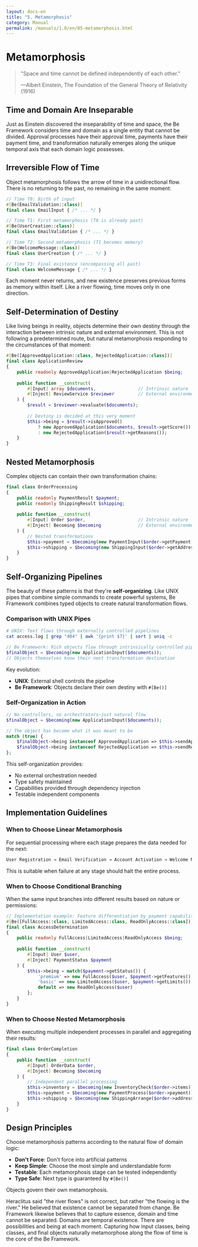 ```yaml
---
layout: docs-en
title: "5. Metamorphosis"
category: Manual
permalink: /manuals/1.0/en/05-metamorphosis.html
---
```


# Metamorphosis

> "Space and time cannot be defined independently of each other."
> 
> —Albert Einstein, The Foundation of the General Theory of Relativity (1916)

## Time and Domain Are Inseparable

Just as Einstein discovered the inseparability of time and space, the Be Framework considers time and domain as a single entity that cannot be divided. Approval processes have their approval time, payments have their payment time, and transformation naturally emerges along the unique temporal axis that each domain logic possesses.

## Irreversible Flow of Time

Object metamorphosis follows the arrow of time in a unidirectional flow. There is no returning to the past, no remaining in the same moment:

```php
// Time T0: Birth of input
#[Be(EmailValidation::class)]
final class EmailInput { /* ... */ }

// Time T1: First metamorphosis (T0 is already past)
#[Be(UserCreation::class)]
final class EmailValidation { /* ... */ }

// Time T2: Second metamorphosis (T1 becomes memory)
#[Be(WelcomeMessage::class)]
final class UserCreation { /* ... */ }

// Time T3: Final existence (encompassing all past)
final class WelcomeMessage { /* ... */ }
```

Each moment never returns, and new existence preserves previous forms as memory within itself. Like a river flowing, time moves only in one direction.

## Self-Determination of Destiny

Like living beings in reality, objects determine their own destiny through the interaction between intrinsic nature and external environment. This is not following a predetermined route, but natural metamorphosis responding to the circumstances of that moment:

```php
#[Be([ApprovedApplication::class, RejectedApplication::class])]
final class ApplicationReview
{
    public readonly ApprovedApplication|RejectedApplication $being;
    
    public function __construct(
        #[Input] array $documents,                // Intrinsic nature
        #[Inject] ReviewService $reviewer         // External environment
    ) {
        $result = $reviewer->evaluate($documents);
        
        // Destiny is decided at this very moment
        $this->being = $result->isApproved()
            ? new ApprovedApplication($documents, $result->getScore())
            : new RejectedApplication($result->getReasons());
    }
}
```



## Nested Metamorphosis

Complex objects can contain their own transformation chains:

```php
final class OrderProcessing
{
    public readonly PaymentResult $payment;
    public readonly ShippingResult $shipping;
    
    public function __construct(
        #[Input] Order $order,                    // Intrinsic nature
        #[Inject] Becoming $becoming              // External environment
    ) {
        // Nested transformations
        $this->payment = $becoming(new PaymentInput($order->getPayment()));
        $this->shipping = $becoming(new ShippingInput($order->getAddress()));
    }
}
```

## Self-Organizing Pipelines

The beauty of these patterns is that they're **self-organizing**. Like UNIX pipes that combine simple commands to create powerful systems, Be Framework combines typed objects to create natural transformation flows.

### Comparison with UNIX Pipes

```bash
# UNIX: Text flows through externally controlled pipelines
cat access.log | grep "404" | awk '{print $7}' | sort | uniq -c
```

```php
// Be Framework: Rich objects flow through intrinsically controlled pipelines
$finalObject = $becoming(new ApplicationInput($documents));
// Objects themselves know their next transformation destination
```

Key evolution:
- **UNIX**: External shell controls the pipeline
- **Be Framework**: Objects declare their own destiny with `#[Be()]`

### Self-Organization in Action

```php
// No controllers, no orchestrators—just natural flow
$finalObject = $becoming(new ApplicationInput($documents));

// The object has become what it was meant to be
match (true) {
    $finalObject->being instanceof ApprovedApplication => $this->sendApprovalEmail($finalObject->being),
    $finalObject->being instanceof RejectedApplication => $this->sendRejectionEmail($finalObject->being),
};
```

This self-organization provides:
- No external orchestration needed
- Type safety maintained
- Capabilities provided through dependency injection
- Testable independent components

## Implementation Guidelines

### When to Choose Linear Metamorphosis

For sequential processing where each stage prepares the data needed for the next:

```php
User Registration → Email Verification → Account Activation → Welcome Notification
```

This is suitable when failure at any stage should halt the entire process.

### When to Choose Conditional Branching

When the same input branches into different results based on nature or permissions:

```php
// Implementation example: Feature differentiation by payment capability
#[Be([FullAccess::class, LimitedAccess::class, ReadOnlyAccess::class])]
final class AccessDetermination
{
    public readonly FullAccess|LimitedAccess|ReadOnlyAccess $being;
    
    public function __construct(
        #[Input] User $user,
        #[Inject] PaymentStatus $payment
    ) {
        $this->being = match($payment->getStatus()) {
            'premium' => new FullAccess($user, $payment->getFeatures()),
            'basic' => new LimitedAccess($user, $payment->getLimits()),
            default => new ReadOnlyAccess($user)
        };
    }
}
```

### When to Choose Nested Metamorphosis

When executing multiple independent processes in parallel and aggregating their results:

```php
final class OrderCompletion
{
    public function __construct(
        #[Input] OrderData $order,
        #[Inject] Becoming $becoming
    ) {
        // Independent parallel processing
        $this->inventory = $becoming(new InventoryCheck($order->items));
        $this->payment = $becoming(new PaymentProcess($order->payment));
        $this->shipping = $becoming(new ShippingArrange($order->address));
    }
}
```

## Design Principles

Choose metamorphosis patterns according to the natural flow of domain logic:

- **Don't Force**: Don't force into artificial patterns
- **Keep Simple**: Choose the most simple and understandable form
- **Testable**: Each metamorphosis stage can be tested independently
- **Type Safe**: Next type is guaranteed by `#[Be()]`

Objects govern their own metamorphosis.

Heraclitus said "the river flows" is not correct, but rather "the flowing is the river." He believed that existence cannot be separated from change. Be Framework likewise believes that to capture essence, domain and time cannot be separated.
Domains are temporal existence. There are possibilities and being at each moment. Capturing how input classes, being classes, and final objects naturally metamorphose along the flow of time is the core of the Be Framework.
